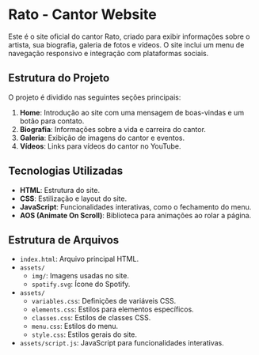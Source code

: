 # Rato - Cantor Website

Este é o site oficial do cantor Rato, criado para exibir informações sobre o artista, sua biografia, galeria de fotos e vídeos. O site inclui um menu de navegação responsivo e integração com plataformas sociais.

## Estrutura do Projeto

O projeto é dividido nas seguintes seções principais:

1. **Home**: Introdução ao site com uma mensagem de boas-vindas e um botão para contato.
2. **Biografia**: Informações sobre a vida e carreira do cantor.
3. **Galeria**: Exibição de imagens do cantor e eventos.
4. **Vídeos**: Links para vídeos do cantor no YouTube.

## Tecnologias Utilizadas

- **HTML**: Estrutura do site.
- **CSS**: Estilização e layout do site.
- **JavaScript**: Funcionalidades interativas, como o fechamento do menu.
- **AOS (Animate On Scroll)**: Biblioteca para animações ao rolar a página.

## Estrutura de Arquivos

- `index.html`: Arquivo principal HTML.
- `assets/`
  - `img/`: Imagens usadas no site.
  - `spotify.svg`: Ícone do Spotify.
- `assets/`
  - `variables.css`: Definições de variáveis CSS.
  - `elements.css`: Estilos para elementos específicos.
  - `classes.css`: Estilos de classes CSS.
  - `menu.css`: Estilos do menu.
  - `style.css`: Estilos gerais do site.
- `assets/script.js`: JavaScript para funcionalidades interativas.

